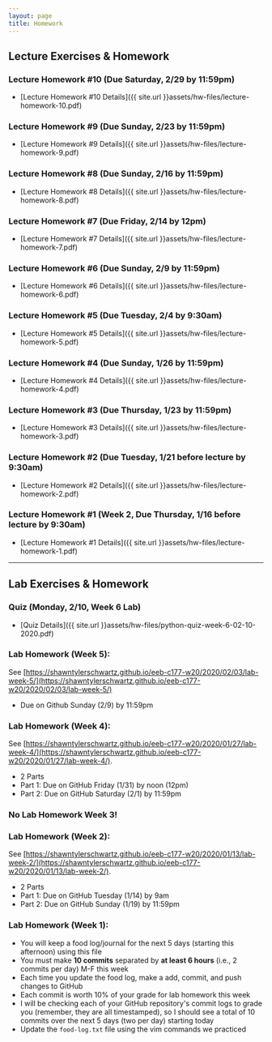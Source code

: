 ```yaml
---
layout: page
title: Homework
---
```


## Lecture Exercises & Homework
### Lecture Homework #10 (Due Saturday, 2/29 by 11:59pm)
 - [Lecture Homework #10 Details]({{ site.url }}assets/hw-files/lecture-homework-10.pdf)

### Lecture Homework #9 (Due Sunday, 2/23 by 11:59pm)
 - [Lecture Homework #9 Details]({{ site.url }}assets/hw-files/lecture-homework-9.pdf)

### Lecture Homework #8 (Due Sunday, 2/16 by 11:59pm)
 - [Lecture Homework #8 Details]({{ site.url }}assets/hw-files/lecture-homework-8.pdf)

### Lecture Homework #7 (Due Friday, 2/14 by 12pm)
 - [Lecture Homework #7 Details]({{ site.url }}assets/hw-files/lecture-homework-7.pdf)
    
### Lecture Homework #6 (Due Sunday, 2/9 by 11:59pm)
- [Lecture Homework #6 Details]({{ site.url }}assets/hw-files/lecture-homework-6.pdf)

### Lecture Homework #5 (Due Tuesday, 2/4 by 9:30am)
- [Lecture Homework #5 Details]({{ site.url }}assets/hw-files/lecture-homework-5.pdf)

### Lecture Homework #4 (Due Sunday, 1/26 by 11:59pm)
- [Lecture Homework #4 Details]({{ site.url }}assets/hw-files/lecture-homework-4.pdf)

### Lecture Homework #3 (Due Thursday, 1/23 by 11:59pm)
- [Lecture Homework #3 Details]({{ site.url }}assets/hw-files/lecture-homework-3.pdf)

### Lecture Homework #2 (Due Tuesday, 1/21 before lecture by 9:30am)
- [Lecture Homework #2 Details]({{ site.url }}assets/hw-files/lecture-homework-2.pdf)

### Lecture Homework #1 (Week 2, Due Thursday, 1/16 before lecture by 9:30am)
- [Lecture Homework #1 Details]({{ site.url }}assets/hw-files/lecture-homework-1.pdf)

<hr />

## Lab Exercises & Homework
### Quiz (Monday, 2/10, Week 6 Lab)
 - [Quiz Details]({{ site.url }}assets/hw-files/python-quiz-week-6-02-10-2020.pdf)

### Lab Homework (Week 5):
See [https://shawntylerschwartz.github.io/eeb-c177-w20/2020/02/03/lab-week-5/](https://shawntylerschwartz.github.io/eeb-c177-w20/2020/02/03/lab-week-5/)
 - Due on Github Sunday (2/9) by 11:59pm

### Lab Homework (Week 4):
See [https://shawntylerschwartz.github.io/eeb-c177-w20/2020/01/27/lab-week-4/](https://shawntylerschwartz.github.io/eeb-c177-w20/2020/01/27/lab-week-4/).
 - 2 Parts
  - Part 1: Due on GitHub Friday (1/31) by noon (12pm)
  - Part 2: Due on GitHub Saturday (2/1) by 11:59pm

### No Lab Homework Week 3!

### Lab Homework (Week 2):
See [https://shawntylerschwartz.github.io/eeb-c177-w20/2020/01/13/lab-week-2/](https://shawntylerschwartz.github.io/eeb-c177-w20/2020/01/13/lab-week-2/).
 - 2 Parts
  - Part 1: Due on GitHub Tuesday (1/14) by 9am
  - Part 2: Due on GitHub Sunday (1/19) by 11:59pm

### Lab Homework (Week 1):
- You will keep a food log/journal for the next 5 days (starting this afternoon) using this file
- You must make **10 commits** separated by **at least 6 hours** (i.e., 2 commits per day) M-F this week
- Each time you update the food log, make a add, commit, and push changes to GitHub
- Each commit is worth 10% of your grade for lab homework this week
- I will be checking each of your GitHub repository's commit logs to grade you (remember, they are all timestamped), so I should see a total of 10 commits over the next 5 days (two per day) starting today
- Update the `food-log.txt` file using the vim commands we practiced